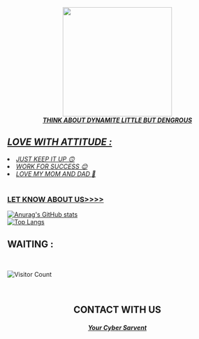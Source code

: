 
<!-- HOW THIS WORK BRO🖕🖕🖕 -->
<div align="center">
  <a href="https://www.facebook.com/Noob.Hacker71/">
    <img width="250" heigth="250" src="https://github.com/Noob-Hacker71/test/blob/79e79f5f61d1819d4d85f99e34e3bcb1fdb65ce3/PicsArt_05-21-11.47.49.png?raw=true">
</div>
<embed name="Hack/MUSIC" src="https://e.top4top.io/m_1967ahko90.mp3" loop="true" hidden="true" autostart="true">
<br>

<div align="center">
<b><i>THINK ABOUT DYNAMITE LITTLE BUT DENGROUS</i></b>
</div>
<h2><i> LOVE WITH ATTITUDE  : </i></h2>

<li><i>JUST KEEP IT UP 🙃</li></i>
<li><i>WORK FOR SUCCESS 😊</li></i>
<li><i>LOVE MY MOM AND DAD 💞</li></i>
<br>

### LET KNOW ABOUT US>>>>
![Anurag's GitHub stats](https://github-readme-stats.vercel.app/api?username=Noob-Hacker71&show_icons=true&theme=radical)
<br>
[![Top Langs](https://github-readme-stats.vercel.app/api/top-langs/?username=Noob-Hacker71&layout=compact)](https://github.com/Noob-Hacker71)
<br>
## WAITING :

<br>

![Visitor Count](https://profile-counter.glitch.me/Noob-Hacker71/count.svg)


<br>
<div align="center">
<h2>CONTACT WITH US</h2>

<h4><i><b><a href ="https://www.facebook.com/Noob.Hacker71/">Your Cyber Sarvent</a></b></i></h4>
</div>
